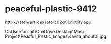 # peaceful-plastic-9412

https://stalwart-cassata-e82d91.netlify.app

C:\Users\msaif\OneDrive\Desktop\Masai Project\Peacful_Plastic_Images\Kavita_about01.jpg
